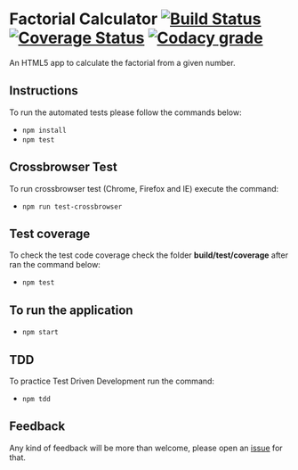 # Factorial Calculator [![Build Status](https://travis-ci.org/edysegura/js-factorial.svg?branch=master)](https://travis-ci.org/edysegura/js-factorial) [![Coverage Status](https://coveralls.io/repos/github/edysegura/js-factorial/badge.svg)](https://coveralls.io/github/edysegura/js-factorial) [![Codacy grade](https://img.shields.io/codacy/grade/e27821fb6289410b8f58338c7e0bc686.svg)](https://www.codacy.com/app/edysegura/js-factorial/dashboard?bid=3872323)
An HTML5 app to calculate the factorial from a given number. 

## Instructions

To run the automated tests please follow the commands below:

- ```npm install```
- ```npm test```

## Crossbrowser Test

To run crossbrowser test (Chrome, Firefox and IE) execute the command:

- ```npm run test-crossbrowser```

## Test coverage

To check the test code coverage check the folder **build/test/coverage** after ran the command below:

- ```npm test```

## To run the application

- ```npm start```

## TDD

To practice Test Driven Development run the command:

- ```npm tdd```

## Feedback

Any kind of feedback will be more than welcome, please open an [issue](https://github.com/edysegura/js-factorial/issues) for that.
